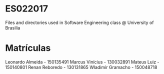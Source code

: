 # ES022017
Files and directories used in Software Engineering class @ University of Brasilia


# Matrículas
Leonardo Almeida      - 150135491
Marcus Vinícius       - 130032891
Mateus Luiz           - 150140801
Renan Reboredo        - 130131865
Wladimir Gramacho     - 150048718
